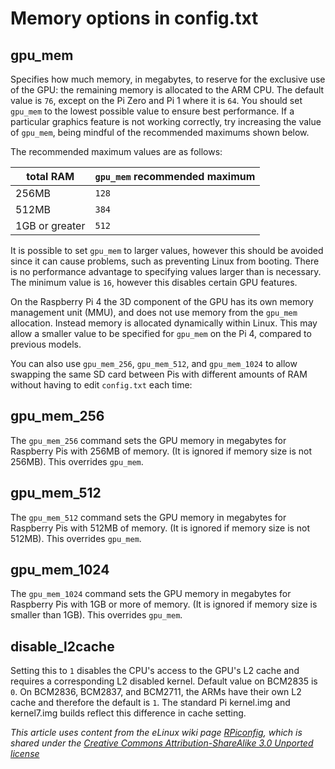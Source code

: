 # Memory options in config.txt

## gpu_mem

Specifies how much memory, in megabytes, to reserve for the exclusive use of the GPU: the remaining memory is allocated to the ARM CPU. The default value is `76`, except on the Pi Zero and Pi 1 where it is `64`. You should set `gpu_mem` to the lowest possible value to ensure best performance. If a particular graphics feature is not working correctly, try increasing the value of `gpu_mem`, being mindful of the recommended maximums shown below.

The recommended maximum values are as follows:

| total RAM | `gpu_mem` recommended maximum |
|-----------|-------------------------------|
| 256MB     | `128`                         |
| 512MB     | `384`                         |
| 1GB or greater | `512`                    |

 It is possible to set `gpu_mem` to larger values, however this should be avoided since it can cause problems, such as preventing Linux from booting. There is no performance advantage to specifying values larger than is necessary. The minimum value is `16`, however this disables certain GPU features.

On the Raspberry Pi 4 the 3D component of the GPU has its own memory management unit (MMU), and does not use memory from the `gpu_mem` allocation. Instead memory is allocated dynamically within Linux. This may allow a smaller value to be specified for `gpu_mem` on the Pi 4, compared to previous models.

You can also use `gpu_mem_256`, `gpu_mem_512`, and `gpu_mem_1024` to allow swapping the same SD card between Pis with different amounts of RAM without having to edit `config.txt` each time:

## gpu_mem_256

The `gpu_mem_256` command sets the GPU memory in megabytes for Raspberry Pis with 256MB of memory. (It is ignored if memory size is not 256MB). This overrides `gpu_mem`.

## gpu_mem_512

The `gpu_mem_512` command sets the GPU memory in megabytes for Raspberry Pis with 512MB of memory. (It is ignored if memory size is not 512MB). This overrides `gpu_mem`.

## gpu_mem_1024

The `gpu_mem_1024` command sets the GPU memory in megabytes for Raspberry Pis with 1GB or more of memory. (It is ignored if memory size is smaller than 1GB). This overrides `gpu_mem`.

## disable_l2cache

Setting this to `1` disables the CPU's access to the GPU's L2 cache and requires a corresponding L2 disabled kernel. Default value on BCM2835 is `0`. On BCM2836, BCM2837, and BCM2711, the ARMs have their own L2 cache and therefore the default is `1`. The standard Pi kernel.img and kernel7.img builds reflect this difference in cache setting.

*This article uses content from the eLinux wiki page [RPiconfig](http://elinux.org/RPiconfig), which is shared under the [Creative Commons Attribution-ShareAlike 3.0 Unported license](http://creativecommons.org/licenses/by-sa/3.0/)*
